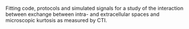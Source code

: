 Fitting code, protocols and simulated signals for a study of the interaction between exchange between intra- and extracellular spaces and microscopic kurtosis as measured by CTI.
